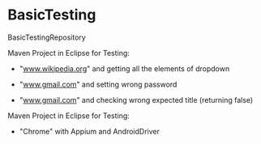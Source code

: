 # BasicTesting
BasicTestingRepository

Maven Project in Eclipse for Testing:

- "www.wikipedia.org" and getting all the elements of dropdown

- "www.gmail.com" and setting wrong password

- "www.gmail.com" and checking wrong expected title (returning false)

Maven Project in Eclipse for Testing:

- "Chrome" with Appium and AndroidDriver 
